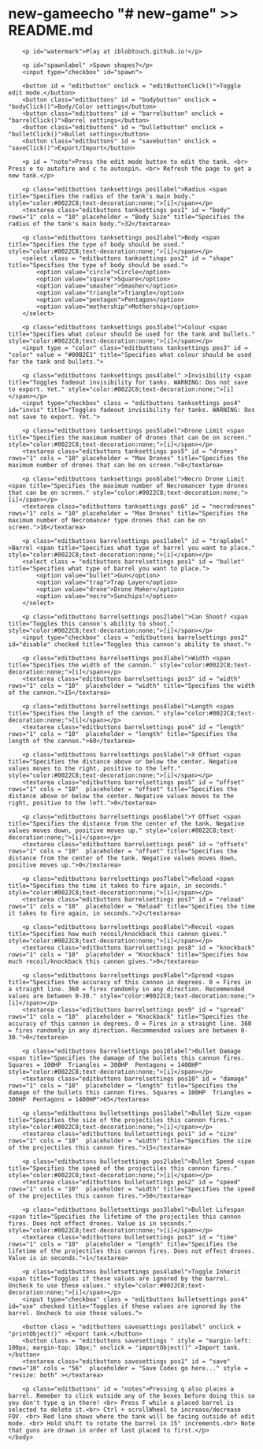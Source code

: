 # new-gameecho "# new-game" >> README.md<!DOCTYPE html>
<html>
	<title>Fantasy Tank Builder</title>
	<head>
		<link rel="stylesheet" href="styles.css">
		<link href="https://fonts.googleapis.com/css?family=Ubuntu" rel="stylesheet">
	</head>
	<body onload="onload()">
		<canvas id="game"></canvas>
		<script src="scripts/globals.js"></script>
		<script src="scripts/drawBackground.js"></script>
		<script src="scripts/drawGraphics.js"></script>
		<script src="scripts/gameController.js"></script>
		
		<p id="watermark">Play at iblobtouch.github.io!</p>
		
		<p id="spawnlabel" >Spawn shapes?</p>
		<input type="checkbox" id="spawn">
		
		<button id = "editbutton" onclick = "editButtonClick()">Toggle edit mode.</button>
		<button class="editbuttons" id = "bodybutton" onclick = "bodyClick()">Body/Color settings</button>
		<button class="editbuttons" id = "barrelbutton" onclick = "barrelClick()">Barrel settings</button>
		<button class="editbuttons" id = "bulletbutton" onclick = "bulletClick()">Bullet settings</button>
		<button class="editbuttons" id = "savebutton" onclick = "saveClick()">Export/Import</button>
		
		<p id = "note">Press the edit mode button to edit the tank. <br> Press e to autofire and c to autospin. <br> Refresh the page to get a new tank.</p>
		
		<p class="editbuttons tanksettings pos1label">Radius <span title="Specifies the radius of the tank's main body." style="color:#0022C8;text-decoration:none;">[i]</span></p>
		<textarea class="editbuttons tanksettings pos1" id = "body" rows="1" cols = "10" placeholder = "Body Size" title="Specifies the radius of the tank's main body.">32</textarea>
		
		<p class="editbuttons tanksettings pos2label">Body <span title="Specifies the type of body should be used." style="color:#0022C8;text-decoration:none;">[i]</span></p>
		<select class = "editbuttons tanksettings pos2" id = "shape" title="Specifies the type of body should be used.">
			<option value="circle">Circle</option> 
  			<option value="square">Square</option>
  			<option value="smasher">Smasher</option>
			<option value="triangle">Triangle</option>
			<option value="pentagon">Pentagon</option>
			<option value="mothership">Mothership</option>
		</select>
		
		<p class="editbuttons tanksettings pos3label">Colour <span title="Specifies what colour should be used for the tank and bullets." style="color:#0022C8;text-decoration:none;">[i]</span></p>
		<input type = "color" class="editbuttons tanksettings pos3" id = "color" value = "#00B2E1" title="Specifies what colour should be used for the tank and bullets.">
		
		<p class="editbuttons tanksettings pos4label" >Invisibility <span title="Toggles fadeout invisibility for tanks. WARNING: Dos not save to export. Yet." style="color:#0022C8;text-decoration:none;">[i]</span></p>
		<input type="checkbox" class = "editbuttons tanksettings pos4" id="invis" title="Toggles fadeout invisibility for tanks. WARNING: Dos not save to export. Yet.">
		
		<p class="editbuttons tanksettings pos5label">Drone Limit <span title="Specifies the maximum number of drones that can be on screen." style="color:#0022C8;text-decoration:none;">[i]</span></p>
		<textarea class="editbuttons tanksettings pos5" id = "drones" rows="1" cols = "10" placeholder = "Max Drones" title="Specifies the maximum number of drones that can be on screen.">8</textarea>
		
		<p class="editbuttons tanksettings pos6label">Necro Drone Limit <span title="Specifies the maximum number of Necromancer type drones that can be on screen." style="color:#0022C8;text-decoration:none;">[i]</span></p>
		<textarea class="editbuttons tanksettings pos6" id = "necrodrones" rows="1" cols = "10" placeholder = "Max Drones" title="Specifies the maximum number of Necromancer type drones that can be on screen.">16</textarea>
		
		<p class="editbuttons barrelsettings pos1label" id = "traplabel" >Barrel <span title="Specifies what type of barrel you want to place." style="color:#0022C8;text-decoration:none;">[i]</span></p>
		<select class = "editbuttons barrelsettings pos1" id = "bullet" title="Specifies what type of barrel you want to place.">
			<option value="bullet">Gun</option> 
  			<option value="trap">Trap Layer</option>
  			<option value="drone">Drone Maker</option>
			<option value="necro">Sunchips!</option>
		</select>
		
		<p class="editbuttons barrelsettings pos2label">Can Shoot? <span title="Toggles this cannon's ability to shoot." style="color:#0022C8;text-decoration:none;">[i]</span></p>
		<input type="checkbox" class = "editbuttons barrelsettings pos2" id="disable" checked title="Toggles this cannon's ability to shoot.">
		
		<p class="editbuttons barrelsettings pos3label">Width <span title="Specifies the width of the cannon." style="color:#0022C8;text-decoration:none;">[i]</span></p>
		<textarea class="editbuttons barrelsettings pos3" id = "width" rows="1" cols = "10"  placeholder = "width" title="Specifies the width of the cannon.">15</textarea>
		
		<p class="editbuttons barrelsettings pos4label">Length <span title="Specifies the length of the cannon." style="color:#0022C8;text-decoration:none;">[i]</span></p>
		<textarea class="editbuttons barrelsettings pos4" id = "length" rows="1" cols = "10"  placeholder = "length" title="Specifies the length of the cannon.">60</textarea>
		
		<p class="editbuttons barrelsettings pos5label">X Offset <span title="Specifies the distance above or below the center. Negative values moves to the right, positive to the left." style="color:#0022C8;text-decoration:none;">[i]</span></p>
		<textarea class="editbuttons barrelsettings pos5" id = "offset" rows="1" cols = "10"  placeholder = "offset" title="Specifies the distance above or below the center. Negative values moves to the right, positive to the left.">0</textarea>
		
		<p class="editbuttons barrelsettings pos6label">Y Offset <span title="Specifies the distance from the center of the tank. Negative values moves down, positive moves up." style="color:#0022C8;text-decoration:none;">[i]</span></p>
		<textarea class="editbuttons barrelsettings pos6" id = "offsetx" rows="1" cols = "10"  placeholder = "offset" title="Specifies the distance from the center of the tank. Negative values moves down, positive moves up.">0</textarea>
		
		<p class="editbuttons barrelsettings pos7label">Reload <span title="Specifies the time it takes to fire again, in seconds." style="color:#0022C8;text-decoration:none;">[i]</span></p>
		<textarea class="editbuttons barrelsettings pos7" id = "reload" rows="1" cols = "10"  placeholder = "Reload" title="Specifies the time it takes to fire again, in seconds.">2</textarea>
		
		<p class="editbuttons barrelsettings pos8label">Recoil <span title="Specifies how much recoil/knockback this cannon gives." style="color:#0022C8;text-decoration:none;">[i]</span></p>
		<textarea class="editbuttons barrelsettings pos8" id = "knockback" rows="1" cols = "10"  placeholder = "Knockback" title="Specifies how much recoil/knockback this cannon gives.">0</textarea>
		
		<p class="editbuttons barrelsettings pos9label">Spread <span title="Specifies the accuracy of this cannon in degrees. 0 = Fires in a straight line. 360 = fires randomly in any direction. Recommended values are between 0-30." style="color:#0022C8;text-decoration:none;">[i]</span></p>
		<textarea class="editbuttons barrelsettings pos9" id = "spread" rows="1" cols = "10"  placeholder = "Knockback" title="Specifies the accuracy of this cannon in degrees. 0 = Fires in a straight line. 360 = fires randomly in any direction. Recommended values are between 0-30.">0</textarea>
		
		<p class="editbuttons barrelsettings pos10label">Bullet Damage <span title="Specifies the damage of the bullets this cannon fires. Squares = 100HP  Triangles = 300HP  Pentagons = 1400HP" style="color:#0022C8;text-decoration:none;">[i]</span></p>
		<textarea class="editbuttons barrelsettings pos10" id = "damage" rows="1" cols = "10"  placeholder = "length" title="Specifies the damage of the bullets this cannon fires. Squares = 100HP  Triangles = 300HP  Pentagons = 1400HP">65</textarea>
		
		<p class="editbuttons bulletsettings pos1label">Bullet Size <span title="Specifies the size of the projectiles this cannon fires." style="color:#0022C8;text-decoration:none;">[i]</span></p>
		<textarea class="editbuttons bulletsettings pos1" id = "size" rows="1" cols = "10"  placeholder = "width" title="Specifies the size of the projectiles this cannon fires.">15</textarea>
		
		<p class="editbuttons bulletsettings pos2label">Bullet Speed <span title="Specifies the speed of the projectiles this cannon fires." style="color:#0022C8;text-decoration:none;">[i]</span></p>
		<textarea class="editbuttons bulletsettings pos2" id = "speed" rows="1" cols = "10"  placeholder = "width" title="Specifies the speed of the projectiles this cannon fires.">50</textarea>
		
		<p class="editbuttons bulletsettings pos3label">Bullet Lifespan <span title="Specifies the lifetime of the projectiles this cannon fires. Does not effect drones. Value is in seconds." style="color:#0022C8;text-decoration:none;">[i]</span></p>
		<textarea class="editbuttons bulletsettings pos3" id = "time" rows="1" cols = "10"  placeholder = "length" title="Specifies the lifetime of the projectiles this cannon fires. Does not effect drones. Value is in seconds.">1</textarea>
		
		<p class="editbuttons bulletsettings pos4label">Toggle Inherit <span title="Toggles if these values are ignored by the barrel. Uncheck to use these values." style="color:#0022C8;text-decoration:none;">[i]</span></p>
		<input type="checkbox" class = "editbuttons bulletsettings pos4" id="use" checked title="Toggles if these values are ignored by the barrel. Uncheck to use these values.">
		
		<button class = "editbuttons savesettings pos1label" onclick = "printObject()" >Export tank.</button>
		<button class = "editbuttons savesettings " style = "margin-left: 100px; margin-top: 10px;" onclick = "importObject()" >Import tank.</button>
		<textarea class="editbuttons savesettings pos1" id = "save" rows="10" cols = "56"  placeholder = "Save Codes go here..." style = "resize: both" ></textarea>
		
		<p class="editbuttons" id = "notes">Pressing q also places a barrel. Remeber to click outside any of the boxes before doing this so you don't type q in there! <br> Press F while a placed barrel is selected to delete it.<br> Ctrl + scrollWheel to increase/decrease FOV. <br> Red line shows where the tank will be facing outside of edit mode. <br> Hold shift to rotate the barrel in 15° increments.<br> Note that guns are drawn in order of last placed to first.</p>
	</body>
